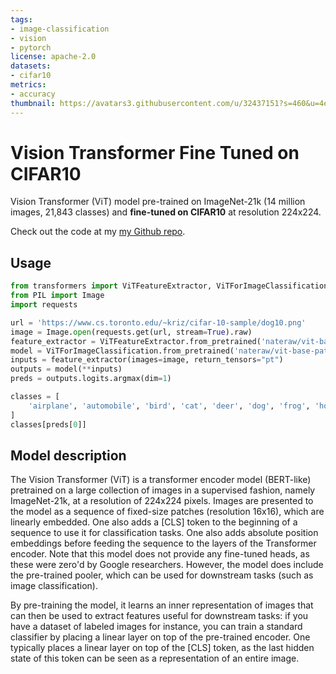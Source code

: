 ```yaml
---
tags:
- image-classification
- vision
- pytorch
license: apache-2.0
datasets:
- cifar10
metrics:
- accuracy
thumbnail: https://avatars3.githubusercontent.com/u/32437151?s=460&u=4ec59abc8d21d5feea3dab323d23a5860e6996a4&v=4
---
```


# Vision Transformer Fine Tuned on CIFAR10

Vision Transformer (ViT) model pre-trained on ImageNet-21k (14 million images, 21,843 classes) and **fine-tuned on CIFAR10** at resolution 224x224.

Check out the code at my [my Github repo](https://github.com/nateraw/huggingface-vit-finetune).

## Usage

```python
from transformers import ViTFeatureExtractor, ViTForImageClassification
from PIL import Image
import requests

url = 'https://www.cs.toronto.edu/~kriz/cifar-10-sample/dog10.png'
image = Image.open(requests.get(url, stream=True).raw)
feature_extractor = ViTFeatureExtractor.from_pretrained('nateraw/vit-base-patch16-224-cifar10')
model = ViTForImageClassification.from_pretrained('nateraw/vit-base-patch16-224-cifar10')
inputs = feature_extractor(images=image, return_tensors="pt")
outputs = model(**inputs)
preds = outputs.logits.argmax(dim=1)

classes = [
    'airplane', 'automobile', 'bird', 'cat', 'deer', 'dog', 'frog', 'horse', 'ship', 'truck'
]
classes[preds[0]]
```

## Model description

The Vision Transformer (ViT) is a transformer encoder model (BERT-like) pretrained on a large collection of images in a supervised fashion, namely ImageNet-21k, at a resolution of 224x224 pixels. 
Images are presented to the model as a sequence of fixed-size patches (resolution 16x16), which are linearly embedded. One also adds a [CLS] token to the beginning of a sequence to use it for classification tasks. One also adds absolute position embeddings before feeding the sequence to the layers of the Transformer encoder.
Note that this model does not provide any fine-tuned heads, as these were zero'd by Google researchers. However, the model does include the pre-trained pooler, which can be used for downstream tasks (such as image classification).

By pre-training the model, it learns an inner representation of images that can then be used to extract features useful for downstream tasks: if you have a dataset of labeled images for instance, you can train a standard classifier by placing a linear layer on top of the pre-trained encoder. One typically places a linear layer on top of the [CLS] token, as the last hidden state of this token can be seen as a representation of an entire image.
